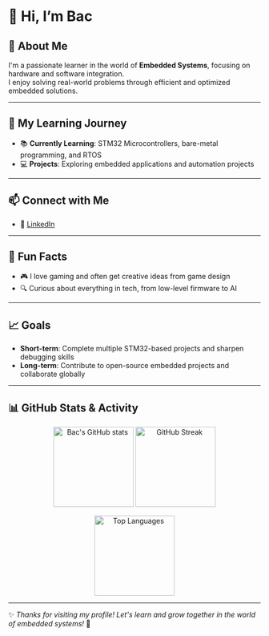 # 👋 Hi, I’m **Bac**

## 👀 About Me
I'm a passionate learner in the world of **Embedded Systems**, focusing on hardware and software integration.  
I enjoy solving real-world problems through efficient and optimized embedded solutions.

---

## 🌱 My Learning Journey
- 📚 **Currently Learning**: STM32 Microcontrollers, bare-metal programming, and RTOS
- 💻 **Projects**: Exploring embedded applications and automation projects

---

## 📫 Connect with Me
- 💼 [LinkedIn](https://www.linkedin.com/in/v%C5%A9-h%E1%BB%AFu-b%E1%BA%AFc-8a5b35215/)  

---

## 🌟 Fun Facts
- 🎮 I love gaming and often get creative ideas from game design  
- 🔍 Curious about everything in tech, from low-level firmware to AI  

---

## 📈 Goals
- **Short-term**: Complete multiple STM32-based projects and sharpen debugging skills  
- **Long-term**: Contribute to open-source embedded projects and collaborate globally  

---

## 📊 GitHub Stats & Activity

<p align="center">
  <!-- GitHub Stats -->
  <img src="https://github-readme-stats.vercel.app/api?username=bacvu21&show_icons=true&theme=radical" alt="Bac's GitHub stats" height="160px"/>
  <!-- Streak -->
  <img src="https://streak-stats.demolab.com?username=bacvu21&theme=radical&hide_border=false" alt="GitHub Streak" height="160px"/>
</p>

<p align="center">
  <!-- Top Languages -->
  <img src="https://github-readme-stats.vercel.app/api/top-langs/?username=bacvu21&layout=compact&theme=radical" alt="Top Languages" height="160px"/>
</p>

---

✨ *Thanks for visiting my profile! Let's learn and grow together in the world of embedded systems!* 🚀
